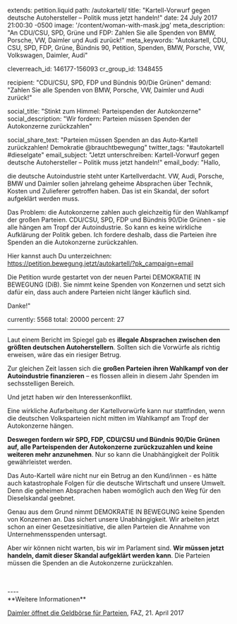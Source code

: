 extends: petition.liquid
path: /autokartell/
title: "Kartell-Vorwurf gegen deutsche Autohersteller – Politik muss jetzt handeln!"
date: 24 July 2017 21:00:30 -0500
image: '/content/woman-with-mask.jpg'
meta_description: "An CDU/CSU, SPD, Grüne und FDP: Zahlen Sie alle Spenden von BMW, Porsche, VW, Daimler und Audi zurück!"
meta_keywords: "Autokartell, CDU, CSU, SPD, FDP, Grüne, B̈́ündnis 90, Petition, Spenden, BMW, Porsche, VW, Volkswagen, Daimler, Audi"


cleverreach_id: 146177-156093
cr_group_id: 1348455

recipient: "CDU/CSU, SPD, FDP und Bündnis 90/Die Grünen"
demand: "Zahlen Sie alle Spenden von BMW, Porsche, VW, Daimler und Audi zurück!"

social_title: "Stinkt zum Himmel: Parteispenden der Autokonzerne"
social_description: "Wir fordern: Parteien müssen Spenden der Autokonzerne zurückzahlen"

social_share_text: "Parteien müssen Spenden an das Auto-Kartell zurückzahlen! Demokratie @brauchtbewegung"
twitter_tags: "#autokartell #dieselgate"
email_subject: "Jetzt unterschreiben: Kartell-Vorwurf gegen deutsche Autohersteller – Politik muss jetzt handeln!"
email_body: "Hallo, 

die deutsche Autoindustrie steht unter Kartellverdacht. VW, Audi, Porsche, BMW und Daimler sollen jahrelang geheime Absprachen über Technik, Kosten und Zulieferer getroffen haben. Das ist ein Skandal, der sofort aufgeklärt werden muss. 

Das Problem: die Autokonzerne zahlen auch gleichzeitig für den Wahlkampf der großen Parteien. CDU/CSU, SPD, FDP und Bündnis 90/Die Grünen - sie alle hängen am Tropf der Autoindustrie. So kann es keine wirkliche Aufklärung der Politik geben. Ich fordere deshalb, dass die Parteien ihre Spenden an die Autokonzerne zurückzahlen. 

Hier kannst auch Du unterzeichnen: https://petition.bewegung.jetzt/autokartell/?pk_campaign=email

Die Petition wurde gestartet von der neuen Partei DEMOKRATIE IN BEWEGUNG (DiB). Sie nimmt keine Spenden von Konzernen und setzt sich dafür ein, dass auch andere Parteien nicht länger käuflich sind. 

Danke!"

currently: 5568
total: 20000
percent: 27


---


Laut einem Bericht im Spiegel gab es **illegale Absprachen zwischen den größten deutschen Autoherstellern**. Sollten sich die Vorwürfe als richtig erweisen, wäre das ein riesiger Betrug.

Zur gleichen Zeit lassen sich die **großen Parteien ihren Wahlkampf von der Autoindustrie finanzieren** – es flossen allein in diesem Jahr Spenden im sechsstelligen Bereich. 

Und jetzt haben wir den Interessenkonflikt. 

Eine wirkliche Aufarbeitung der Kartellvorwürfe kann nur stattfinden, wenn die deutschen Volksparteien nicht mitten im Wahlkampf am Tropf der Autokonzerne hängen. 

**Deswegen fordern wir SPD, FDP, CDU/CSU und Bündnis 90/Die Grünen auf, alle Parteispenden der Autokonzerne zurückzuzahlen und keine weiteren mehr anzunehmen**. Nur so kann die Unabhängigkeit der Politik gewährleistet werden. 

Das Auto-Kartell wäre nicht nur ein Betrug an den Kund/innen - es hätte auch katastrophale Folgen für die deutsche Wirtschaft und unsere Umwelt. Denn die geheimen Absprachen haben womöglich auch den Weg für den Dieselskandal geebnet. 

Genau aus dem Grund nimmt DEMOKRATIE IN BEWEGUNG keine Spenden von Konzernen an. Das sichert unsere Unabhängigkeit. Wir arbeiten jetzt schon an einer Gesetzesinitiative, die allen Parteien die Annahme von Unternehmensspenden untersagt.

Aber wir können nicht warten, bis wir im Parlament sind. **Wir müssen jetzt handeln, damit dieser Skandal aufgeklärt werden kann**. Die Parteien müssen die Spenden an die Autokonzerne zurückzahlen. 

<br/>
<br/>
----
<br/>
**Weitere Informationen**

[Daimler öffnet die Geldbörse für Parteien](http://www.faz.net/aktuell/wirtschaft/unternehmen/spenden-daimler-oeffnet-die-geldboerse-fuer-parteien-14980215.html), FAZ, 21. April 2017